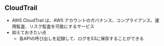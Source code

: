 ## CloudTrail
* AWS CloudTrail は、AWS アカウントのガバナンス、コンプライアンス、運用監査、リスク監査を可能にするサービス
* 抑えておきたい点
  * 各APIの呼び出しを記録して、ログをS3に保存することができる